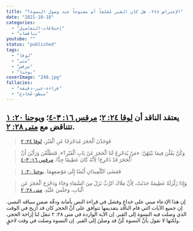 ```yaml
---
title: "الإعتراض ٢٤٨، هل كان القبر مُغلقاً أم مفتوحاً عند وصول النسوة؟"
date: "2021-10-18"
categories:
  - "إختلافات-التفاصيل"
  - "تناقضات"
youtube: ""
status: "published"
tags:
  - "لوقا"
  - "متى"
  - "مرقس"
  - "يوحنا"
coverImage: "248.jpg"
fallacies:
  - "قراءة-غير-دقيقة"
  - "منطق-مُخادع"
---
```


## **يعتقد الناقد أن [لوقا ٢٤: ٢](https://www.bible.com//bible/101/LUK.24.2)؛ [مرقس ١٦: ٣-٤](https://www.bible.com//bible/101/MRK.16.3-4)؛ و[يوحنا ٢٠: ١](https://www.bible.com//bible/101/JHN.20.10) تتناقض مع [متى ٢٨: ٢](https://www.bible.com//bible/101/MAT.28.2).**

> فَوَجَدْنَ ٱلْحَجَرَ مُدَحْرَجًا عَنِ ٱلْقَبْرِ، [لوقا ٢٤: ٢](https://www.bible.com//bible/101/LUK.24.2)

> وَكُنَّ يَقُلْنَ فِيمَا بَيْنَهُنَّ: «مَنْ يُدَحْرِجُ لَنَا ٱلْحَجَرَ عَنْ بَابِ ٱلْقَبْرِ؟». فَتَطَلَّعْنَ وَرَأَيْنَ أَنَّ ٱلْحَجَرَ قَدْ دُحْرِجَ! لِأَنَّهُ كَانَ عَظِيمًا جِدًّا. [مرقس ١٦: ٣-٤](https://www.bible.com//bible/101/MRK.16.3-4)

> فَمَضَى ٱلتِّلْمِيذَانِ أَيْضًا إِلَى مَوْضِعِهِمَا. [يوحنا ٢٠: ١](https://www.bible.com//bible/101/JHN.20.10)

> وَإِذَا زَلْزَلَةٌ عَظِيمَةٌ حَدَثَتْ، لِأَنَّ مَلَاكَ ٱلرَّبِّ نَزَلَ مِنَ ٱلسَّمَاءِ وَجَاءَ وَدَحْرَجَ ٱلْحَجَرَ عَنِ ٱلْبَابِ، وَجَلَسَ عَلَيْهِ. [متى ٢٨: ٢](https://www.bible.com//bible/101/MAT.28.2)

إن هذا الإدعاء مبني على خداعٍ وفشل في قراءة النص بأمانة ودقّة ضمن سياقه النصي. إن جميع الآيات التي قام الناقد بتقديمها تتوافق على أنَّ الحجر كان قد أُزيح في الوقت الذي وصلت فيه النسوة إلى القبر. إن الآية الواردة في متى ٢٨: ٢ تنقل لنا إزاحة الحجر، ولكنها لا تقول بأنَّ النسوة كُنَّ قد وصلنَ إلى القبر. إن النسوة وصلت في وقت لاحقٍ.
